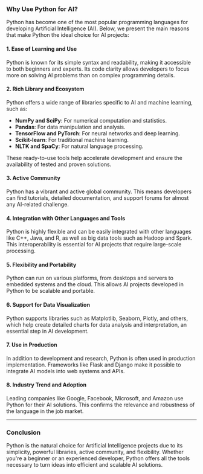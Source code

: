 ### Why Use Python for AI?

Python has become one of the most popular programming languages for developing Artificial Intelligence (AI). Below, we present the main reasons that make Python the ideal choice for AI projects:

#### 1. **Ease of Learning and Use**
Python is known for its simple syntax and readability, making it accessible to both beginners and experts. Its code clarity allows developers to focus more on solving AI problems than on complex programming details.

#### 2. **Rich Library and Ecosystem**
Python offers a wide range of libraries specific to AI and machine learning, such as:
- **NumPy and SciPy**: For numerical computation and statistics.
- **Pandas**: For data manipulation and analysis.
- **TensorFlow and PyTorch**: For neural networks and deep learning.
- **Scikit-learn**: For traditional machine learning.
- **NLTK and SpaCy**: For natural language processing.

These ready-to-use tools help accelerate development and ensure the availability of tested and proven solutions.

#### 3. **Active Community**
Python has a vibrant and active global community. This means developers can find tutorials, detailed documentation, and support forums for almost any AI-related challenge.

#### 4. **Integration with Other Languages and Tools**
Python is highly flexible and can be easily integrated with other languages like C++, Java, and R, as well as big data tools such as Hadoop and Spark. This interoperability is essential for AI projects that require large-scale processing.

#### 5. **Flexibility and Portability**
Python can run on various platforms, from desktops and servers to embedded systems and the cloud. This allows AI projects developed in Python to be scalable and portable.

#### 6. **Support for Data Visualization**
Python supports libraries such as Matplotlib, Seaborn, Plotly, and others, which help create detailed charts for data analysis and interpretation, an essential step in AI development.

#### 7. **Use in Production**
In addition to development and research, Python is often used in production implementation. Frameworks like Flask and Django make it possible to integrate AI models into web systems and APIs.

#### 8. **Industry Trend and Adoption**
Leading companies like Google, Facebook, Microsoft, and Amazon use Python for their AI solutions. This confirms the relevance and robustness of the language in the job market.

---

### Conclusion
Python is the natural choice for Artificial Intelligence projects due to its simplicity, powerful libraries, active community, and flexibility. Whether you're a beginner or an experienced developer, Python offers all the tools necessary to turn ideas into efficient and scalable AI solutions.
